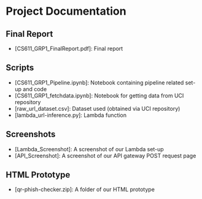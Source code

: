 # Project Documentation

## Final Report
- [CS611_GRP1_FinalReport.pdf]: Final report

## Scripts
- [CS611_GRP1_Pipeline.ipynb]: Notebook containing pipeline related set-up and code
- [CS611_GRP1_fetchdata.ipynb]: Notebook for getting data from UCI repository
- [raw_url_dataset.csv]: Dataset used (obtained via UCI repository)
- [lambda_url-inference.py]: Lambda function

## Screenshots
- [Lambda_Screenshot]: A screenshot of our Lambda set-up
- [API_Screenshot]: A screenshot of our API gateway POST request page

## HTML Prototype
- [qr-phish-checker.zip]: A folder of our HTML prototype

